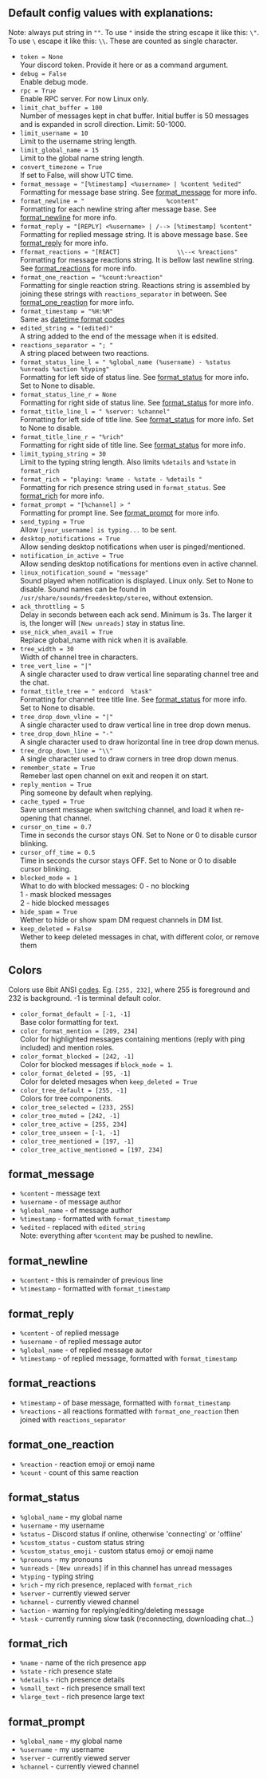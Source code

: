 ## Default config values with explanations:
Note: always put string in `""`. To use `"` inside the string escape it like this: `\"`. To use `\` escape it like this: `\\`. These are counted as single character.

- `token = None`  
    Your discord token. Provide it here or as a command argument.
- `debug = False`  
    Enable debug mode.
- `rpc = True`  
    Enable RPC server. For now Linux only.
- `limit_chat_buffer = 100`  
    Number of messages kept in chat buffer. Initial buffer is 50 messages and is expanded in scroll direction. Limit: 50-1000.
- `limit_username = 10`  
    Limit to the username string length.
- `limit_global_name = 15`  
    Limit to the global name string length.
- `convert_timezone = True`  
    If set to False, will show UTC time.
- `format_message = "[%timestamp] <%username> | %content %edited"`  
    Formatting for message base string. See [format_message](##format_message) for more info.
- `format_newline = "                       %content"`  
    Formatting for each newline string after message base. See [format_newline](##format_newline) for more info.
- `format_reply = "[REPLY] <%username> | /--> [%timestamp] %content"`  
    Formatting for replied message string. It is above message base. See [format_reply](##format_reply) for more info.
- `fformat_reactions = "[REACT]                \\--< %reactions"`  
    Formatting for message reactions string. It is bellow last newline string. See [format_reactions](##format_reactions) for more info.
- `format_one_reaction = "%count:%reaction"`  
    Formatting for single reaction string. Reactions string is assembled by joining these strings with `reactions_separator` in between. See [format_one_reaction](##format_one_reaction) for more info.
- `format_timestamp = "%H:%M"`  
    Same as [datetime format codes](https://docs.python.org/3/library/datetime.html#strftime-and-strptime-format-codes)
- `edited_string = "(edited)"`  
    A string added to the end of the message when it is edsited.
- `reactions_separator = "; "`  
    A string placed between two reactions.
- `format_status_line_l = " %global_name (%username) - %status  %unreads %action %typing"`  
    Formatting for left side of status line. See [format_status](##format_status) for more info. Set to None to disable.
- `format_status_line_r = None`  
    Formatting for right side of status line. See [format_status](##format_status) for more info.
- `format_title_line_l = " %server: %channel"`  
    Formatting for left side of title line. See [format_status](##format_status) for more info. Set to None to disable.
- `format_title_line_r = "%rich"`  
    Formatting for right side of title line. See [format_status](##format_status) for more info.
- `limit_typing_string = 30`  
    Limit to the typing string length. Also limits `%details` and `%state` in `format_rich`
- `format_rich = "playing: %name - %state - %details "`  
    Formatting for rich presence string used in `format_status`. See [format_rich](##format_rich) for more info.
- `format_prompt = "[%channel] > "`  
    Formatting for prompt line. See [format_prompt](##format_prompt) for more info.
- `send_typing = True`  
    Allow `[your_username] is typing...` to be sent.
- `desktop_notifications = True`  
    Allow sending desktop notifications when user is pinged/mentioned.
- `notification_in_active = True`  
    Allow sending desktop notifications for mentions even in active channel.
- `linux_notification_sound = "message"`  
    Sound played when notification is displayed. Linux only. Set to None to disable. Sound names can be found in `/usr/share/sounds/freedesktop/stereo`, without extension.
- `ack_throttling = 5`  
    Delay in seconds between each ack send. Minimum is 3s. The larger it is, the longer will `[New unreads]` stay in status line.
- `use_nick_when_avail = True`  
    Replace global_name with nick when it is available.
- `tree_width = 30`  
    Width of channel tree in characters.
- `tree_vert_line = "|"`  
    A single character used to draw vertical line separating channel tree and the chat.
- `format_title_tree = " endcord  %task"`  
    Formatting for channel tree title line. See [format_status](##format_status) for more info. Set to None to disable.
- `tree_drop_down_vline = "|"`  
    A single character used to draw vertical line in tree drop down menus.
- `tree_drop_down_hline = "-"`  
    A single character used to draw horizontal line in tree drop down menus.
- `tree_drop_down_line = "\\"`  
    A single character used to draw corners in tree drop down menus.
- `remember_state = True`  
    Remeber last open channel on exit and reopen it on start.
- `reply_mention = True`  
    Ping someone by default when replying.
- `cache_typed = True`  
    Save unsent message when switching channel, and load it when re-opening that channel.
- `cursor_on_time = 0.7`  
    Time in seconds the cursor stays ON. Set to None or 0 to disable cursor blinking.
- `cursor_off_time = 0.5`  
    Time in seconds the cursor stays OFF. Set to None or 0 to disable cursor blinking.
- `blocked_mode = 1`  
    What to do with blocked messages:
    0 - no blocking  
    1 - mask blocked messages  
    2 - hide blocked messages
- `hide_spam = True`  
    Wether to hide or show spam DM request channels in DM list.
- `keep_deleted = False`  
    Wether to keep deleted messages in chat, with different color, or remove them

## Colors
Colors use 8bit ANSI [codes](https://gist.github.com/ConnerWill/d4b6c776b509add763e17f9f113fd25b#256-colors). Eg. `[255, 232]`, where 255 is foreground and 232 is background. -1 is terminal default color.
- `color_format_default = [-1, -1]`  
    Base color formatting for text.
- `color_format_mention = [209, 234]`  
    Color for highlighted messages containing mentions (reply with ping included) and mention roles.
- `color_format_blocked = [242, -1]`  
    Color for blocked messages if `block_mode = 1`.
- `color_format_deleted = [95, -1]`  
    Color for deleted mesages when `keep_deleted = True`
- `color_tree_default = [255, -1]`  
    Colors for tree components.
- `color_tree_selected = [233, 255]`  
- `color_tree_muted = [242, -1]`  
- `color_tree_active = [255, 234]`  
- `color_tree_unseen = [-1, -1]`  
- `color_tree_mentioned = [197, -1]`  
- `color_tree_active_mentioned = [197, 234]`  

## format_message
- `%content` - message text
- `%username` - of message author
- `%global_name` - of message author
- `%timestamp` - formatted with `format_timestamp`
- `%edited` - replaced with `edited_string`  
Note: everything after `%content` may be pushed to newline.

## format_newline
- `%content` - this is remainder of previous line
- `%timestamp` - formatted with `format_timestamp`

## format_reply
- `%content` - of replied message
- `%username` - of replied message autor
- `%global_name` - of replied message autor
- `%timestamp` - of replied message, formatted with `format_timestamp`

## format_reactions
- `%timestamp` - of base message, formatted with `format_timestamp`
- `%reactions` - all reactions formatted with `format_one_reaction` then joined with `reactions_separator`

## format_one_reaction
- `%reaction` - reaction emoji or emoji name
- `%count` - count of this same reaction

## format_status
- `%global_name` - my global name
- `%username` - my username
- `%status` - Discord status if online, otherwise 'connecting' or 'offline'
- `%custom_status` - custom status string
- `%custom_status_emoji` - custom status emoji or emoji name
- `%pronouns` - my pronouns
- `%unreads` - `[New unreads]` if in this channel has unread messages
- `%typing` - typing string
- `%rich` - my rich presence, replaced with `format_rich`
- `%server` - currently viewed server
- `%channel` - currently viewed channel
- `%action` - warning for replying/editing/deleting message
- `%task` - currently running slow task (reconnecting, downloading chat...)

## format_rich
- `%name` - name of the rich presence app
- `%state` - rich presence state
- `%details` - rich presence details
- `%small_text` - rich presence small text
- `%large_text` - rich presence large text

## format_prompt
- `%global_name` - my global name
- `%username` - my username
- `%server` - currently viewed server
- `%channel` - currently viewed channel

